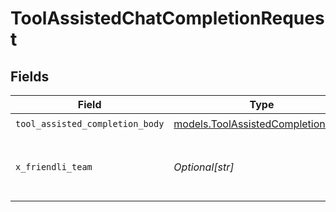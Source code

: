 # ToolAssistedChatCompletionRequest


## Fields

| Field                                                                        | Type                                                                         | Required                                                                     | Description                                                                  |
| ---------------------------------------------------------------------------- | ---------------------------------------------------------------------------- | ---------------------------------------------------------------------------- | ---------------------------------------------------------------------------- |
| `tool_assisted_completion_body`                                              | [models.ToolAssistedCompletionBody](../models/toolassistedcompletionbody.md) | :heavy_check_mark:                                                           | N/A                                                                          |
| `x_friendli_team`                                                            | *Optional[str]*                                                              | :heavy_minus_sign:                                                           | ID of team to run requests as (optional parameter).                          |